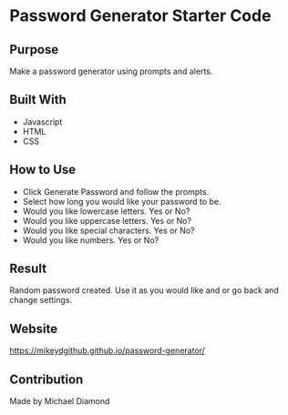 # Password Generator Starter Code

## Purpose
Make a password generator using prompts and alerts.

## Built With
* Javascript
* HTML
* CSS

## How to Use
* Click Generate Password and follow the prompts.
* Select how long you would like your password to be.
* Would you like lowercase letters. Yes or No?
* Would you like uppercase letters. Yes or No?
* Would you like special characters. Yes or No?
* Would you like numbers. Yes or No?

## Result
Random password created. Use it as you would like and or go back and change settings.

## Website 
https://mikeydgithub.github.io/password-generator/

## Contribution
Made by Michael Diamond
